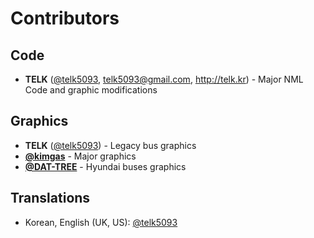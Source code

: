 # Contributors
## **Code**
  * **TELK** ([@telk5093](https://github.com/telk5093), telk5093@gmail.com, http://telk.kr) - Major NML Code and graphic modifications

## **Graphics**
  * **TELK** ([@telk5093](https://github.com/telk5093)) - Legacy bus graphics
  * **[@kimgas](https://github.com/kimgas)** - Major graphics
  * **[@DAT-TREE](https://github.com/DAT-TREE)** - Hyundai buses graphics

## Translations
  * Korean, English (UK, US): [@telk5093](https://github.com/telk5093)
